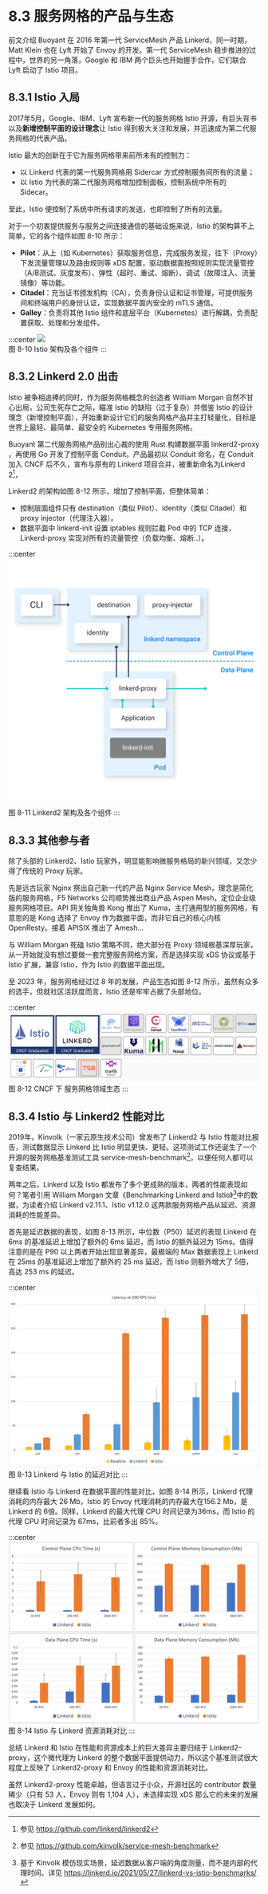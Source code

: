 # 8.3 服务网格的产品与生态

前文介绍 Buoyant 在 2016 年第一代 ServiceMesh 产品 Linkerd，同一时期，Matt Klein 也在 Lyft 开始了 Envoy 的开发。第一代 ServiceMesh 稳步推进的过程中，世界的另一角落，Google 和 IBM 两个巨头也开始握手合作，它们联合 Lyft 启动了 Istio 项目。

## 8.3.1 Istio 入局

2017年5月，Google、IBM、Lyft 宣布新一代的服务网格 Istio 开源，有巨头背书以及**新增控制平面的设计理念**让 Istio 得到极大关注和发展，并迅速成为第二代服务网格的代表产品。

Istio 最大的创新在于它为服务网格带来前所未有的控制力：

- 以 Linkerd 代表的第一代服务网格用 Sidercar 方式控制服务间所有的流量；
- 以 Istio 为代表的第二代服务网格增加控制面板，控制系统中所有的 Sidecar。

至此，Istio 便控制了系统中所有请求的发送，也即控制了所有的流量。

对于一个初衷提供服务与服务之间连接通信的基础设施来说，Istio 的架构算不上简单，它的各个组件如图 8-10 所示：
- **Pilot**：从上（如 Kubernetes）获取服务信息，完成服务发现，往下（Proxy）下发流量管理以及路由规则等 xDS 配置，驱动数据面按照规则实现流量管控（A/B测试、灰度发布）、弹性（超时、重试、熔断）、调试（故障注入、流量镜像）等功能。
- **Citadel**：充当证书颁发机构（CA），负责身份认证和证书管理，可提供服务间和终端用户的身份认证，实现数据平面内安全的 mTLS 通信。
- **Galley**：负责将其他 Istio 组件和底层平台（Kubernetes）进行解耦，负责配置获取、处理和分发组件。

:::center
  ![](../assets/service-mesh-arc.svg)<br/>
  图 8-10 Istio 架构及各个组件
:::

## 8.3.2 Linkerd 2.0 出击

Istio 被争相追捧的同时，作为服务网格概念的创造者 William Morgan 自然不甘心出局，公司生死存亡之际，瞄准 Istio 的缺陷（过于复杂）并借鉴 Istio 的设计理念（新增控制平面），开始重新设计它们的服务网格产品并主打轻量化，目标是世界上最轻、最简单、最安全的 Kubernetes 专用服务网格。

Buoyant 第二代服务网格产品别出心裁的使用 Rust 构建数据平面 linkerd2-proxy ，再使用 Go 开发了控制平面 Conduit。产品最初以 Conduit 命名，在 Conduit 加入 CNCF 后不久，宣布与原有的 Linkerd 项目合并，被重新命名为Linkerd 2[^1]，

Linkerd2 的架构如图 8-12 所示，增加了控制平面，但整体简单：
- 控制层面组件只有 destination（类似 Pilot）、identity（类似 Citadel）和 proxy injector（代理注入器）。
- 数据平面中 linkerd-init 设置 iptables 规则拦截 Pod 中的 TCP 连接，Linkerd-proxy 实现对所有的流量管控（负载均衡、熔断..）。

:::center
  ![](../assets/linkerd-control-plane.png)<br/>
  图 8-11 Linkerd2 架构及各个组件
:::

## 8.3.3 其他参与者

除了头部的 Linkerd2、Istio 玩家外，明显能影响微服务格局的新兴领域，又怎少得了传统的 Proxy 玩家。

先是远古玩家 Nginx 祭出自己新一代的产品 Nginx Service Mesh，理念是简化版的服务网格，F5 Networks 公司顺势推出商业产品 Aspen Mesh，定位企业级服务网格项目。API 网关独角兽 Kong 推出了 Kuma，主打通用型的服务网格，有意思的是 Kong 选择了 Envoy 作为数据平面，而非它自己的核心内核 OpenResty。接着 APISIX 推出了 Amesh...

与 William Morgan 死磕 Istio 策略不同，绝大部分在 Proxy 领域根基深厚玩家，从一开始就没有想过要做一套完整服务网格方案，而是选择实现 xDS 协议或基于 Istio 扩展，兼容 Istio，作为 Istio 的数据平面出现。

至 2023 年，服务网格经过过 8 年的发展，产品生态如图 8-12 所示，虽然有众多的选手，但就社区活跃度而言，Istio 还是牢牢占据了头部地位。

:::center
  ![](../assets/service-mesh-overview.png)<br/>
  图 8-12 CNCF 下 服务网格领域生态
:::

## 8.3.4 Istio 与 Linkerd2 性能对比

2019年，Kinvolk（一家云原生技术公司）曾发布了 Linkerd2 与 Istio 性能对比报告，测试数据显示 Linkerd 比 Istio 明显更快、更轻。这项测试工作还诞生了一个 开源的服务网格基准测试工具 service-mesh-benchmark[^2]，以便任何人都可以复查结果。

两年之后，Linkerd 以及 Istio 都发布了多个更成熟的版本，两者的性能表现如何？笔者引用 William Morgan 文章《Benchmarking Linkerd and Istio》[^3]中的数据，为读者介绍 Linkerd v2.11.1、Istio v1.12.0 这两款服务网格产品从延迟、资源消耗的性能差异。

首先是延迟数据的表现，如图 8-13 所示，中位数（P50）延迟的表现 Linkerd 在 6ms 的基准延迟上增加了额外的 6ms 延迟，而 Istio 的额外延迟为 15ms。值得注意的是在 P90 以上两者开始出现显著差异，最极端的 Max 数据表现上 Linkerd 在 25ms 的基准延迟上增加了额外的 25 ms 延迟，而 Istio 则额外增大了 5倍，高达 253 ms 的延迟。

:::center
  ![](../assets/latency-200rps.png)<br/>
  图 8-13 Linkerd 与 Istio 的延迟对比
:::

继续看 Istio 与 Linkerd 在数据平面的性能对比，如图 8-14 所示，Linkerd 代理消耗的内存最大 26 Mb，Istio 的 Envoy 代理消耗的内存最大在156.2 Mb，是 Linkerd 的 6倍。同样，Linkerd 的最大代理 CPU 时间记录为36ms，而 Istio 的代理 CPU 时间记录为 67ms，比前者多出 85%。

:::center
  ![](../assets/linkerd-resource.png)<br/>
  图 8-14 Istio 与 Linkerd 资源消耗对比 
:::

总结 Linkerd 和 Istio 在性能和资源成本上的巨大差异主要归结于 Linkerd2-proxy，这个微代理为 Linkerd 的整个数据平面提供动力，所以这个基准测试很大程度上反映了 Linkerd2-proxy 和 Envoy 的性能和资源消耗对比。

虽然 Linkerd2-proxy 性能卓越，但语言过于小众，开源社区的 contributor 数量稀少（只有 53 人，Envoy 则有 1,104 人），未选择实现 xDS 那么它的未来的发展也取决于 Linkerd 发展如何。

[^1]: 参见 https://github.com/linkerd/linkerd2
[^2]: 参见 https://github.com/kinvolk/service-mesh-benchmark
[^3]: 基于 Kinvolk 模仿现实场景，延迟数据从客户端的角度测量，而不是内部的代理时间。详见 https://linkerd.io/2021/05/27/linkerd-vs-istio-benchmarks/